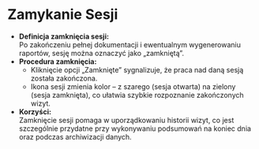 # Zamykanie Sesji

* **Definicja zamknięcia sesji:**\
  Po zakończeniu pełnej dokumentacji i ewentualnym wygenerowaniu raportów, sesję można oznaczyć jako „zamkniętą”.
* **Procedura zamknięcia:**
  * Kliknięcie opcji „Zamknięte” sygnalizuje, że praca nad daną sesją została zakończona.
  * Ikona sesji zmienia kolor – z szarego (sesja otwarta) na zielony (sesja zamknięta), co ułatwia szybkie rozpoznanie zakończonych wizyt.
* **Korzyści:**\
  Zamknięcie sesji pomaga w uporządkowaniu historii wizyt, co jest szczególnie przydatne przy wykonywaniu podsumowań na koniec dnia oraz podczas archiwizacji danych.
